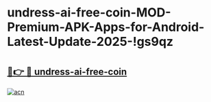 # undress-ai-free-coin-MOD-Premium-APK-Apps-for-Android-Latest-Update-2025-!gs9qz

# <h2><a href="https://65hav6.esa.edu.pl?title=undress-ai-free-coin&ref=gs9qz">🔗👉 🔴 undress-ai-free-coin</a></h2>

[![acn](https://github.com/user-attachments/assets/0f9c940e-d8b0-45ae-aac7-cd30a18b3e1c)](https://65hav6.esa.edu.pl?title=undress-ai-free-coin&ref=gs9qz)

